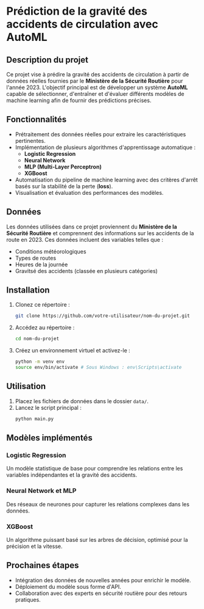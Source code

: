 # Prédiction de la gravité des accidents de circulation avec AutoML

## Description du projet
Ce projet vise à prédire la gravité des accidents de circulation à partir de données réelles fournies par le **Ministère de la Sécurité Routière** pour l'année 2023. L'objectif principal est de développer un système **AutoML** capable de sélectionner, d'entraîner et d'évaluer différents modèles de machine learning afin de fournir des prédictions précises.

## Fonctionnalités
- Prétraitement des données réelles pour extraire les caractéristiques pertinentes.
- Implémentation de plusieurs algorithmes d'apprentissage automatique :
  - **Logistic Regression**
  - **Neural Network**
  - **MLP (Multi-Layer Perceptron)**
  - **XGBoost**
- Automatisation du pipeline de machine learning avec des critères d'arrêt basés sur la stabilité de la perte (**loss**).
- Visualisation et évaluation des performances des modèles.

## Données
Les données utilisées dans ce projet proviennent du **Ministère de la Sécurité Routière** et comprennent des informations sur les accidents de la route en 2023. Ces données incluent des variables telles que :
- Conditions météorologiques
- Types de routes
- Heures de la journée
- Gravitsé des accidents (classée en plusieurs catégories)

## Installation
1. Clonez ce répertoire :
   ```bash
   git clone https://github.com/votre-utilisateur/nom-du-projet.git
   ```
2. Accédez au répertoire :
   ```bash
   cd nom-du-projet
   ```
3. Créez un environnement virtuel et activez-le :
   ```bash
   python -m venv env
   source env/bin/activate # Sous Windows : env\Scripts\activate
   ```

## Utilisation
1. Placez les fichiers de données dans le dossier `data/`.
2. Lancez le script principal :
   ```bash
   python main.py
   ```


## Modèles implémentés
### Logistic Regression
Un modèle statistique de base pour comprendre les relations entre les variables indépendantes et la gravité des accidents.

### Neural Network et MLP
Des réseaux de neurones pour capturer les relations complexes dans les données.

### XGBoost
Un algorithme puissant basé sur les arbres de décision, optimisé pour la précision et la vitesse.

## Prochaines étapes
- Intégration des données de nouvelles années pour enrichir le modèle.
- Déploiement du modèle sous forme d'API.
- Collaboration avec des experts en sécurité routière pour des retours pratiques.
